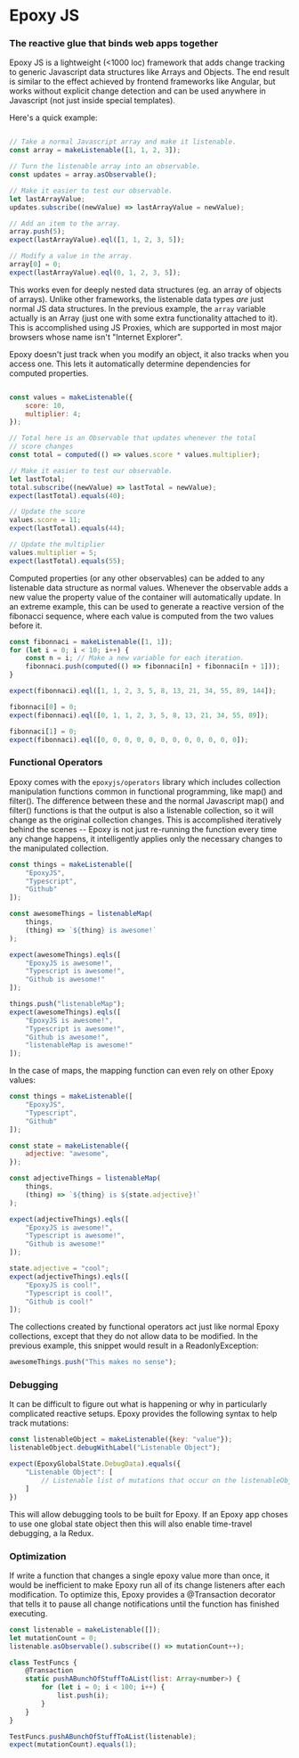 # Epoxy JS
### The reactive glue that binds web apps together

Epoxy JS is a lightweight (<1000 loc) framework that adds change tracking to generic Javascript data structures
like Arrays and Objects. The end result is similar to the effect achieved by frontend frameworks like
Angular, but works without explicit change detection and can be used anywhere in Javascript (not just
inside special templates).

Here's a quick example:
```javascript

// Take a normal Javascript array and make it listenable.
const array = makeListenable([1, 1, 2, 3]);

// Turn the listenable array into an observable.
const updates = array.asObservable();

// Make it easier to test our observable.
let lastArrayValue;
updates.subscribe((newValue) => lastArrayValue = newValue);

// Add an item to the array.
array.push(5);
expect(lastArrayValue).eql([1, 1, 2, 3, 5]);

// Modify a value in the array.
array[0] = 0;
expect(lastArrayValue).eql(0, 1, 2, 3, 5]);

```

This works even for deeply nested data structures (eg. an array of objects of arrays). Unlike other
frameworks, the listenable data types _are_ just normal JS data structures. In the previous example,
the `array` variable actually is an Array (just one with some extra functionality attached to it).
This is accomplished using JS Proxies, which are supported in most major browsers whose name isn't
"Internet Explorer".

Epoxy doesn't just track when you modify an object, it also tracks when you access one. This lets
it automatically determine dependencies for computed properties.

```javascript

const values = makeListenable({
    score: 10,
    multiplier: 4;
});

// Total here is an Observable that updates whenever the total
// score changes
const total = computed(() => values.score * values.multiplier);

// Make it easier to test our observable.
let lastTotal;
total.subscribe((newValue) => lastTotal = newValue);
expect(lastTotal).equals(40);

// Update the score
values.score = 11;
expect(lastTotal).equals(44);

// Update the multiplier
values.multiplier = 5;
expect(lastTotal).equals(55);

```

Computed properties (or any other observables) can be added to any listenable data structure as
normal values. Whenever the observable adds a new value the property value of the container will
automatically update. In an extreme example, this can be used to generate a reactive version of
the fibonacci sequence, where each value is computed from the two values before it.

```javascript
const fibonnaci = makeListenable([1, 1]);
for (let i = 0; i < 10; i++) {
    const n = i; // Make a new variable for each iteration.
    fibonnaci.push(computed(() => fibonnaci[n] + fibonnaci[n + 1]));
}

expect(fibonnaci).eql([1, 1, 2, 3, 5, 8, 13, 21, 34, 55, 89, 144]);

fibonnaci[0] = 0;
expect(fibonnaci).eql([0, 1, 1, 2, 3, 5, 8, 13, 21, 34, 55, 89]);

fibonnaci[1] = 0;
expect(fibonnaci).eql([0, 0, 0, 0, 0, 0, 0, 0, 0, 0, 0, 0]);
```


### Functional Operators

Epoxy comes with the `epoxyjs/operators` library which includes collection manipulation functions
common in functional programming, like map() and filter(). The difference between these and the
normal Javascript map() and filter() functions is that the output is also a listenable collection,
so it will change as the original collection changes. This is accomplished iteratively behind the
scenes -- Epoxy is not just re-running the function every time any change happens, it intelligently
applies only the necessary changes to the manipulated collection.


```javascript
const things = makeListenable([
    "EpoxyJS",
    "Typescript",
    "Github"
]);

const awesomeThings = listenableMap(
    things,
    (thing) => `${thing} is awesome!`
);

expect(awesomeThings).eqls([
    "EpoxyJS is awesome!",
    "Typescript is awesome!",
    "Github is awesome!"
]);

things.push("listenableMap");
expect(awesomeThings).eqls([
    "EpoxyJS is awesome!",
    "Typescript is awesome!",
    "Github is awesome!",
    "listenableMap is awesome!"
]);
```

In the case of maps, the mapping function can even rely on other Epoxy values:

```javascript
const things = makeListenable([
    "EpoxyJS",
    "Typescript",
    "Github"
]);

const state = makeListenable({
    adjective: "awesome",
});

const adjectiveThings = listenableMap(
    things,
    (thing) => `${thing} is ${state.adjective}!`
);

expect(adjectiveThings).eqls([
    "EpoxyJS is awesome!",
    "Typescript is awesome!",
    "Github is awesome!"
]);

state.adjective = "cool";
expect(adjectiveThings).eqls([
    "EpoxyJS is cool!",
    "Typescript is cool!",
    "Github is cool!"
]);
```

The collections created by functional operators act just like normal Epoxy collections, except
that they do not allow data to be modified. In the previous example, this snippet would result
in a ReadonlyException:

```javascript
awesomeThings.push("This makes no sense");
```


### Debugging

It can be difficult to figure out what is happening or why in particularly complicated reactive
setups. Epoxy provides the following syntax to help track mutations:

```javascript
const listenableObject = makeListenable({key: "value"});
listenableObject.debugWithLabel("Listenable Object");

expect(EpoxyGlobalState.DebugData).equals({
    "Listenable Object": [
        // Listenable list of mutations that occur on the listenableObject instance.
    ]
})
```

This will allow debugging tools to be built for Epoxy. If an Epoxy app choses to use one global
state object then this will also enable time-travel debugging, a la Redux.


### Optimization

If write a function that changes a single epoxy value more than once, it would be inefficient to
make Epoxy run all of its change listeners after each modification. To optimize this, Epoxy
provides a @Transaction decorator that tells it to pause all change notifications until the
function has finished executing.

```javascript
const listenable = makeListenable([]);
let mutationCount = 0;
listenable.asObservable().subscribe(() => mutationCount++);

class TestFuncs {
    @Transaction
    static pushABunchOfStuffToAList(list: Array<number>) {
        for (let i = 0; i < 100; i++) {
            list.push(i);
        }
    }
}

TestFuncs.pushABunchOfStuffToAList(listenable);
expect(mutationCount).equals(1);
```